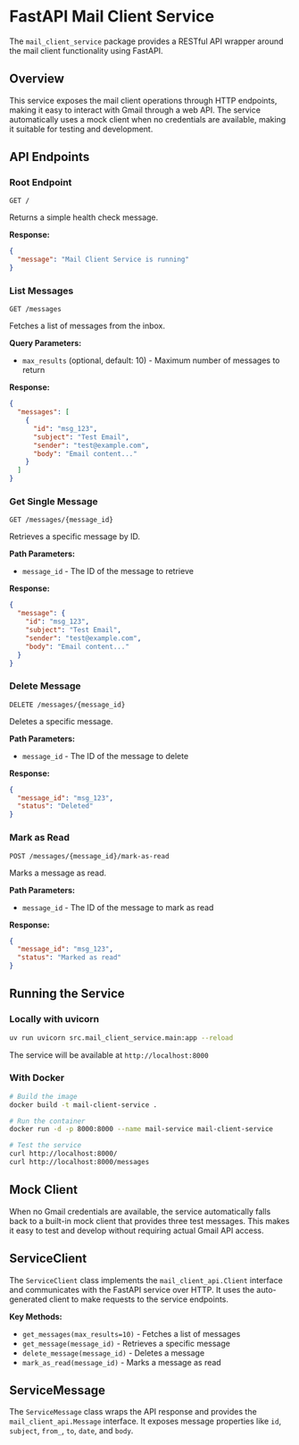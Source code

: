 # FastAPI Mail Client Service

The `mail_client_service` package provides a RESTful API wrapper around the mail client functionality using FastAPI.

## Overview

This service exposes the mail client operations through HTTP endpoints, making it easy to interact with Gmail through a web API. The service automatically uses a mock client when no credentials are available, making it suitable for testing and development.

## API Endpoints

### Root Endpoint
```
GET /
```
Returns a simple health check message.

**Response:**
```json
{
  "message": "Mail Client Service is running"
}
```

### List Messages
```
GET /messages
```
Fetches a list of messages from the inbox.

**Query Parameters:**
- `max_results` (optional, default: 10) - Maximum number of messages to return

**Response:**
```json
{
  "messages": [
    {
      "id": "msg_123",
      "subject": "Test Email",
      "sender": "test@example.com",
      "body": "Email content..."
    }
  ]
}
```

### Get Single Message
```
GET /messages/{message_id}
```
Retrieves a specific message by ID.

**Path Parameters:**
- `message_id` - The ID of the message to retrieve

**Response:**
```json
{
  "message": {
    "id": "msg_123",
    "subject": "Test Email",
    "sender": "test@example.com",
    "body": "Email content..."
  }
}
```

### Delete Message
```
DELETE /messages/{message_id}
```
Deletes a specific message.

**Path Parameters:**
- `message_id` - The ID of the message to delete

**Response:**
```json
{
  "message_id": "msg_123",
  "status": "Deleted"
}
```

### Mark as Read
```
POST /messages/{message_id}/mark-as-read
```
Marks a message as read.

**Path Parameters:**
- `message_id` - The ID of the message to mark as read

**Response:**
```json
{
  "message_id": "msg_123",
  "status": "Marked as read"
}
```

## Running the Service

### Locally with uvicorn
```bash
uv run uvicorn src.mail_client_service.main:app --reload
```

The service will be available at `http://localhost:8000`

### With Docker
```bash
# Build the image
docker build -t mail-client-service .

# Run the container
docker run -d -p 8000:8000 --name mail-service mail-client-service

# Test the service
curl http://localhost:8000/
curl http://localhost:8000/messages
```

## Mock Client

When no Gmail credentials are available, the service automatically falls back to a built-in mock client that provides three test messages. This makes it easy to test and develop without requiring actual Gmail API access.

## ServiceClient

The `ServiceClient` class implements the `mail_client_api.Client` interface and communicates with the FastAPI service over HTTP. It uses the auto-generated client to make requests to the service endpoints.

**Key Methods:**
- `get_messages(max_results=10)` - Fetches a list of messages
- `get_message(message_id)` - Retrieves a specific message
- `delete_message(message_id)` - Deletes a message
- `mark_as_read(message_id)` - Marks a message as read

## ServiceMessage

The `ServiceMessage` class wraps the API response and provides the `mail_client_api.Message` interface. It exposes message properties like `id`, `subject`, `from_`, `to`, `date`, and `body`.

